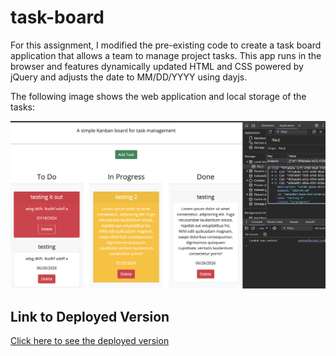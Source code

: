 # task-board

For this assignment, I modified the pre-existing code to create a task board application that allows a team to manage project tasks. This app runs in the browser and features dynamically updated HTML and CSS powered by jQuery and adjusts the date to MM/DD/YYYY using dayjs.

The following image shows the web application and local storage of the tasks:

![The task board webpage includes a button to add a task, three separate areas for to do, in progress, and done tasks.](./assets/task-board.png)

## Link to Deployed Version
[Click here to see the deployed version](https://jengelfling.github.io/task-board/)
